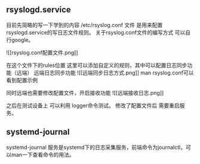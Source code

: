 ## rsyslogd.service

目前先简略的写一下学到的内容
/etc/rsyslog.conf 文件 是用来配置rsyslogd.service的写日志文件规则。
关于rsyslog.conf文件的编写方式 可以自行google。

![[rsyslog.conf配置文件.png]]

在这个文件下的rules位置 这里可以添加自定义的规则，其中可以配置日志同步功能（远端）
远端日志同步功能
![[远端同步日志方式.png]]
man rsyslog.conf可以看到配置示例


同时远端也需要修改配置文件，开启接收功能
![[远端接收日志.png]]

之后在测试设备上 可以利用 logger命令测试。
修改了配置文件后 需要重启服务。


## systemd-journal
systemd-journal 服务是systemd下的日志采集服务，前端命令为journalctl，可以man一下查看命令的用法。


